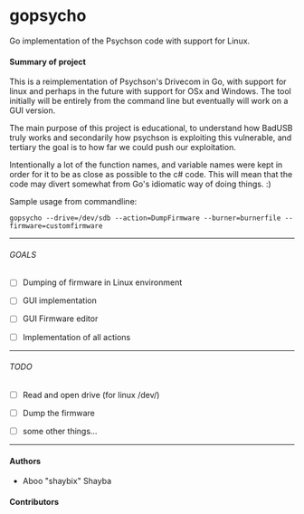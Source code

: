 # gopsycho
Go implementation of the Psychson code with support for Linux.


#### Summary of project

This is a reimplementation of Psychson's Drivecom in Go, with support for linux
and perhaps in the future with support for OSx and Windows. The tool initially will be 
entirely from the command line but eventually will work on a GUI version. 

The main purpose of this project is educational, to understand how BadUSB truly works
and secondarily how psychson is exploiting this vulnerable, and tertiary the goal is to 
how far we could push our exploitation.

Intentionally a lot of the function names, and variable names were kept in order for it 
to be as close as possible to the c# code. This will mean that the code may divert somewhat 
from Go's idiomatic way of doing things. :)


Sample usage from commandline: 

```
gopsycho --drive=/dev/sdb --action=DumpFirmware --burner=burnerfile --firmware=customfirmware

```
--------------------------------------------------------------------------------------

###### GOALS

- [ ]   Dumping of firmware in Linux environment
- [ ]   GUI implementation 
- [ ]   GUI Firmware editor
- [ ]   Implementation of all actions


---------------------------------------------------------------------------------------

###### TODO 

- [ ]   Read and open drive (for linux /dev/)
- [ ]   Dump the firmware
- [ ]   some other things...     


----------------------------------------------------------------------------------------

#### Authors

* Aboo "shaybix" Shayba


#### Contributors

